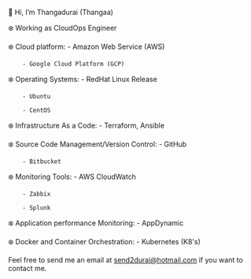 👋 Hi, I’m Thangadurai (Thangaa)

❄️ Working as CloudOps Engineer

❄️ Cloud platform: 
        - Amazon Web Service (AWS)
        
        - Google Cloud Platform (GCP)
        
❄️ Operating Systems:
        - RedHat Linux Release
        
        - Ubuntu
        
        - CentOS
        
❄️ Infrastructure As a Code:
        - Terraform, Ansible
        
❄️ Source Code Management/Version Control:
        - GitHub
        
        - Bitbucket
        
❄️ Monitoring Tools:
        - AWS CloudWatch
        
        - Zabbix
        
        - Splunk

❄️ Application performance Monitoring:
        - AppDynamic
     
❄️ Docker and Container Orchestration:
        - Kubernetes (K8's)
        
 Feel free to send me an email at send2durai@hotmail.com if you want to contact me.
